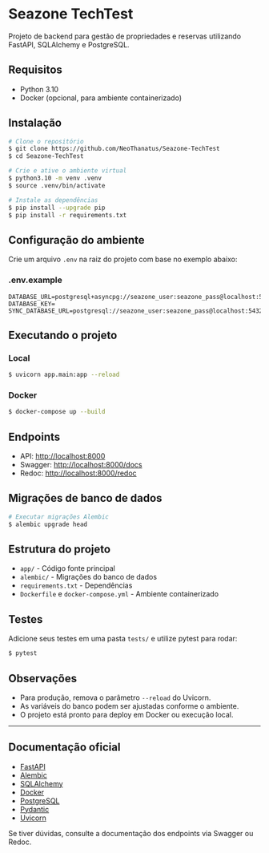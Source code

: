 # Seazone TechTest

Projeto de backend para gestão de propriedades e reservas utilizando FastAPI, SQLAlchemy e PostgreSQL.

## Requisitos
- Python 3.10
- Docker (opcional, para ambiente containerizado)

## Instalação

```bash
# Clone o repositório
$ git clone https://github.com/NeoThanatus/Seazone-TechTest
$ cd Seazone-TechTest

# Crie e ative o ambiente virtual
$ python3.10 -m venv .venv
$ source .venv/bin/activate

# Instale as dependências
$ pip install --upgrade pip
$ pip install -r requirements.txt
```

## Configuração do ambiente
Crie um arquivo `.env` na raiz do projeto com base no exemplo abaixo:

### .env.example
```
DATABASE_URL=postgresql+asyncpg://seazone_user:seazone_pass@localhost:5432/seazone
DATABASE_KEY=
SYNC_DATABASE_URL=postgresql://seazone_user:seazone_pass@localhost:5432/seazone
```

## Executando o projeto

### Local
```bash
$ uvicorn app.main:app --reload
```

### Docker
```bash
$ docker-compose up --build
```

## Endpoints
- API: [http://localhost:8000](http://localhost:8000)
- Swagger: [http://localhost:8000/docs](http://localhost:8000/docs)
- Redoc: [http://localhost:8000/redoc](http://localhost:8000/redoc)

## Migrações de banco de dados
```bash
# Executar migrações Alembic
$ alembic upgrade head
```

## Estrutura do projeto
- `app/` - Código fonte principal
- `alembic/` - Migrações do banco de dados
- `requirements.txt` - Dependências
- `Dockerfile` e `docker-compose.yml` - Ambiente containerizado

## Testes
Adicione seus testes em uma pasta `tests/` e utilize pytest para rodar:
```bash
$ pytest
```

## Observações
- Para produção, remova o parâmetro `--reload` do Uvicorn.
- As variáveis do banco podem ser ajustadas conforme o ambiente.
- O projeto está pronto para deploy em Docker ou execução local.

---

## Documentação oficial
- [FastAPI](https://fastapi.tiangolo.com/)
- [Alembic](https://alembic.sqlalchemy.org/en/latest/)
- [SQLAlchemy](https://docs.sqlalchemy.org/)
- [Docker](https://docs.docker.com/)
- [PostgreSQL](https://www.postgresql.org/docs/)
 - [Pydantic](https://docs.pydantic.dev/latest/)
 - [Uvicorn](https://www.uvicorn.org/)

Se tiver dúvidas, consulte a documentação dos endpoints via Swagger ou Redoc.
